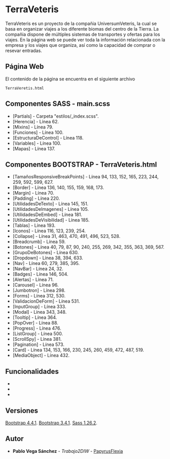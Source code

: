# TerraVeteris

TerraVeteris es un proyecto de la compañia UniversumVeteris, la cual se basa en organizar viajes a los diferente biomas del centro de la Tierra. La compañia dispone de múltiples sistemas de transportes y ofertas para los viajes. En la página web se puede ver toda la información relacionada con la empresa y los viajes que organiza, así como la capacidad de comprar o resevar entradas.

## Página Web

El contenido de la página se encuentra en el siguiente archivo

```
TerraVeretis.html
```

## Componentes SASS - main.scss

* [Partials] - Carpeta "estilos/_index.scss".
* [Herencia] - Línea 62.
* [Mixins] - Línea 79.
* [Funciones] - Línea 100.
* [EstructuraDeControl] - Línea 118.
* [Variables] - Línea 100.
* [Mapas] - Línea 137.

## Componentes BOOTSTRAP - TerraVeteris.html

* [TamañosResponsiveBreakPoints] - Línea 94, 133, 152, 165, 223, 244, 259, 592, 599, 627.
* [Border] - Línea 136, 140, 155, 159, 168, 173.
* [Margin] - Línea 70.
* [Padding] - Línea 220.
* [UtilidadesDeTexto] - Línea 145, 151.
* [UtilidadesDeImagenes] - Línea 105.
* [UtilidadesDeEmbed] - Línea 181.
* [UtilidadesDeVisibilidad] - Línea 185.
* [Tablas] - Línea 193.
* [Iconos] - Línea 116, 123, 239, 254.
* [Collapse] - Línea 31, 463, 470, 491, 496, 523, 528.
* [Breadcrumb] - Línea 59.
* [Botones] - Línea 40, 79, 87, 90, 240, 255, 269, 342, 355, 363, 369, 567.
* [GrupoDeBotones] - Línea 630.
* [Dropdown] - Línea 38, 394, 633.
* [Nav] - Línea 60, 279, 385, 395.
* [NavBar] - Línea 24, 32.
* [Badges] - Línea 146, 504.
* [Alertas] - Línea 71.
* [Carousel] - Línea 96.
* [Jumbotron] - Línea 298.
* [Forms] - Línea 312, 530.
* [ValidacionDeForm] - Línea 531.
* [InputGroup] - Línea 333.
* [Modal] - Línea 343, 348.
* [Tooltip] - Línea 364.
* [PopOver] - Línea 88.
* [Progress] - Línea 476.
* [ListGroup] - Línea 500.
* [ScrollSpy] - Línea 381.
* [Pagination] - Línea 573.
* [Card] - Línea 134, 153, 166, 230, 245, 260, 459, 472, 487, 519.
* [MediaObject] - Línea 432.

## Funcionalidades

* 
* 
* 

## Versiones

[Bootstrap 4.4.1](https://getbootstrap.com/).
[Bootstrap 3.4.1](https://getbootstrap.com/docs/3.3/).
[Sass 1.26.2](https://sass-lang.com/install). 

## Autor

* **Pablo Vega Sánchez** - *Trabajo2DIW* - [PapyrusFlexia](https://github.com/PapyrusFlexia/Trabajo2DIW.git)


